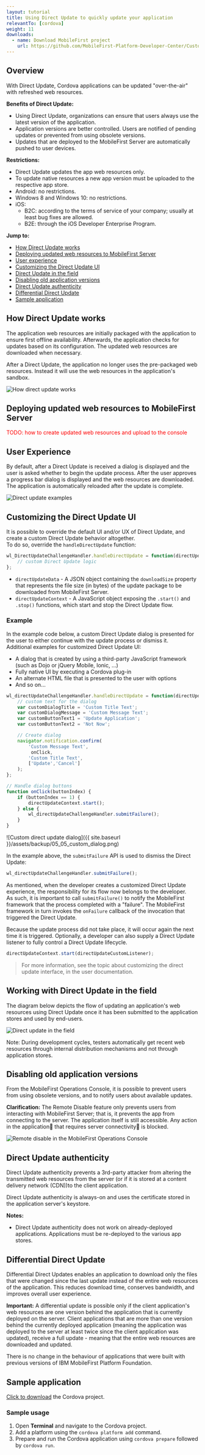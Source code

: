 ```yaml
---
layout: tutorial
title: Using Direct Update to quickly update your application
relevantTo: [cordova]
weight: 11
downloads:
  - name: Download MobileFirst project
    url: https://github.com/MobileFirst-Platform-Developer-Center/CustomDirectUpdate/tree/release80
---
```

## Overview
With Direct Update, Cordova applications can be updated "over-the-air" with refreshed web resources.

**Benefits of Direct Update:**

- Using Direct Update, organizations can ensure that users always use the latest version of the application.
- Application versions are better controlled. Users are notified of pending updates or prevented from using obsolete versions.
- Updates that are deployed to the MobileFirst Server are automatically pushed to user devices.

**Restrictions:**

- Direct Update updates the app web resources only.
- To update native resources a new app version must be uploaded to the respective app store.
- Android: no restrictions.
- Windows 8 and Windows 10: no restrictions.
- iOS:
    - B2C: according to the terms of service of your company; usually at least bug fixes are allowed.
    - B2E: through the iOS Developer Enterprise Program.

**Jump to:**

- [How Direct Update works](#how-direct-update-works)
- [Deploying updated web resources to MobileFirst Server](#deploying-updated-web-resources-to-mobliefirst-server)
- [User experience](#user-experience)
- [Customizing the Direct Update UI](#customizing-the-direct-update-ui)
- [Direct Update in the field](#direct-update-in-the-field)
- [Disabling old application versions](#disabling-old-application-versions)
- [Direct Update authenticity](#direct-update-authenticity)
- [Differential Direct Update](#differential-direct-update)
- [Sample application](#sample-application)

## How Direct Update works
The application web resources are initially packaged with the application to ensure first offline availability. Afterwards, the application checks for updates based on its configuration. The updated web resources are downloaded when necessary.

After a Direct Update, the application no longer uses the pre-packaged web resources. Instead it will use the web  resources in the application's sandbox.

![How direct update works]({{site.baseurl}}/assets/backup/05_05_du_internal_function.jpg)

## Deploying updated web resources to MobileFirst Server
<span style="color:red">TODO: how to create updated web resources and upload to the console

## User Experience
By default, after a Direct Update is received a dialog is displayed and the user is asked whether to begin the update process. After the user approves a progress bar dialog is displayed and the web resources are downloaded. The application is automatically reloaded after the update is complete.

![Direct update examples]({{site.baseurl}}/assets/backup/05_05_du_examples.png)

## Customizing the Direct Update UI
It is possible to override the default UI and/or UX of Direct Update, and create a custom Direct Update behavior altogether.  
To do so, override the `handleDirectUpdate` function:

```javascript
wl_DirectUpdateChallengeHandler.handleDirectUpdate = function(directUpdateData, directUpdateContext) {
    // custom Direct Update logic
};
```

- `directUpdateData` - A JSON object containing the `downloadSize` property that represents the file size (in bytes) of the update package to be downloaded from MobileFirst Server.
- `directUpdateContext` - A JavaScript object exposing the `.start()` and `.stop()` functions, which start and stop the Direct Update flow.

### Example
In the example code below, a custom Direct Update dialog is presented for the user to either continue with the update process or dismiss it.  
Additional examples for customized Direct Update UI:

- A dialog that is created by using a third-party JavaScript framework (such as Dojo or jQuery Mobile, Ionic, ...)
- Fully native UI by executing a Cordova plug-in
- An alternate HTML file that is presented to the user with options
- And so on…

```javascript
wl_directUpdateChallengeHandler.handleDirectUpdate = function(directUpdateData, directUpdateContext) {
	// custom text for the dialog
	var customDialogTitle = 'Custom Title Text';
	var customDialogMessage = 'Custom Message Text';
	var customButtonText1 = 'Update Application';
	var customButtonText2 = 'Not Now';

	// Create dialog
	navigator.notification.confirm(
	    'Custom Message Text', 
	     onClick,
	    'Custom Title Text',
	    ['Update','Cancel']
	);
};

// Handle dialog buttons
function onClick(buttonIndex) {
	if (buttonIndex == 1) {
		directUpdateContext.start();
	} else {
		wl_directUpdateChallengeHandler.submitFailure();
	}
}
```

![Custom direct update dialog]({{ site.baseurl }}/assets/backup/05_05_custom_dialog.png)

In the example above, the `submitFailure` API is used to dismiss the Direct Update:

```javascript
wl_directUpdateChallengeHandler.submitFailure();
```

As mentioned, when the developer creates a customized Direct Update experience, the responsibility for its flow now belongs to the developer.  
As such, it is important to call `submitFailure()` to notify the MobileFirst framework that the process completed with a "failure". The MobileFirst framework in turn invokes the `onFailure` callback of the invocation that triggered the Direct Update.

Because the update process did not take place, it will occur again the next time it is triggered.
Optionally, a developer can also supply a Direct Update listener to fully control a Direct Update lifecycle.

```javascript
directUpdateContext.start(directUpdateCustomListener);
```

> For more information, see the topic about customizing the direct update interface, in the user documentation.

## Working with Direct Update in the field
The diagram below depicts the flow of updating an application's web resources using Direct Update once it has been submitted to the application stores and used by end-users.

![Direct update in the field]({{site.baseurl}}/assets/backup/05_05_distribution.jpg)

Note: During development cycles, testers automatically get recent web resources through internal distribution mechanisms and not through application stores.

## Disabling old application versions
From the MobileFirst Operations Console, it is possible to prevent users from using obsolete versions, and to notify users about available updates.

**Clarification:** The Remote Disable feature only prevents users from interacting with MobileFirst Server; that is, it prevents the app from connecting to the server. The application itself is still accessible. Any action in the application that requires server connectivity is blocked.

![Remote disable in the MobileFirst Operations Console](remote-disable.png)

## Direct Update authenticity
Direct Update authenticity prevents a 3rd-party attacker from altering the transmitted web resources from the server (or if it is stored at a content delivery network (CDN))to the client application.

Direct Update authenticity is always-on and uses the certificate stored in the application server's keystore.

**Notes:**

- Direct Update authenticity does not work on already-deployed applications. Applications must be re-deployed to the various app stores.

## Differential Direct Update
Differential Direct Updates enables an application to download only the files that were changed since the last update instead of the entire web resources of the application. This reduces download time, conserves bandwidth, and improves overall user experience.

**Important:** A differential update is possible only if the client application's web resources are one version behind the application that is currently deployed on the server. Client applications that are more than one version behind the currently deployed application (meaning the application was deployed to the server at least twice since the client application was updated), receive a full update - meaning that the entire web resources are downloaded and updated.

There is no change in the behaviour of applications that were built with previous versions of IBM MobileFirst Platform Foundation.

## Sample application
[Click to download](https://github.com/MobileFirst-Platform-Developer-Center/CustomDirectUpdate/tree/release80) the Cordova project.  

### Sample usage
1. Open **Terminal** and navigate to the Cordova project.
2. Add a platform using the `cordova platform add` command.
3. Prepare and run the Cordova application using `cordova prepare` followed by `cordova run`.
